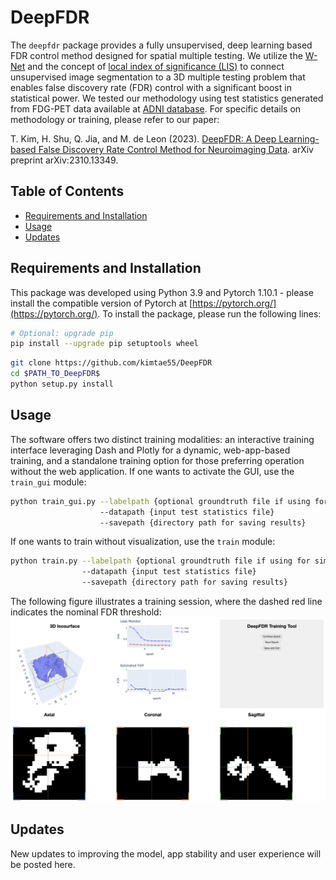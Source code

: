 # DeepFDR

The `deepfdr` package provides a fully unsupervised, deep learning based FDR control method designed for spatial multiple testing. We utilize the [W-Net](https://arxiv.org/abs/1711.08506) and the concept of [local index of significance (LIS)](https://academic.oup.com/jrsssb/article/71/2/393/7092902) to connect unsupervised image segmentation to a 3D multiple testing problem that enables false discovery rate (FDR) control with a significant boost in statistical power. We tested our methodology using test statistics generated from FDG-PET data available at [ADNI database](https://adni.loni.usc.edu/). For specific details on methodology or training, please refer to our paper:

T. Kim, H. Shu, Q. Jia, and M. de Leon (2023). [DeepFDR: A Deep Learning-based False Discovery Rate Control Method for Neuroimaging Data](https://arxiv.org/abs/2310.13349v1). arXiv preprint arXiv:2310.13349.

## Table of Contents
* [Requirements and Installation](#requirements-and-installation)
* [Usage](#usage)
* [Updates](#updates)

## Requirements and Installation
This package was developed using Python 3.9 and Pytorch 1.10.1 - please install the compatible version of Pytorch at [https://pytorch.org/](https://pytorch.org/).
To install the package, please run the following lines:
```bash
# Optional: upgrade pip
pip install --upgrade pip setuptools wheel
```
```bash
git clone https://github.com/kimtae55/DeepFDR
cd $PATH_TO_DeepFDR$
python setup.py install
```

## Usage
The software offers two distinct training modalities: an interactive training interface leveraging Dash and Plotly for a dynamic, web-app-based training, and a standalone training option for those preferring operation without the web application. If one wants to activate the GUI, use the ```train_gui``` module:
```bash
python train_gui.py --labelpath {optional groundtruth file if using for simulation}
                    --datapath {input test statistics file}
                    --savepath {directory path for saving results}
```
If one wants to train without visualization, use the ```train``` module:
```bash
python train.py --labelpath {optional groundtruth file if using for simulation}
                --datapath {input test statistics file}
                --savepath {directory path for saving results}
```
The following figure illustrates a training session, where the dashed red line indicates the nominal FDR threshold:
![gui_image](https://github.com/kimtae55/DeepFDR/blob/main/figs/gui_sample.png)

## Updates
New updates to improving the model, app stability and user experience will be posted here. 
